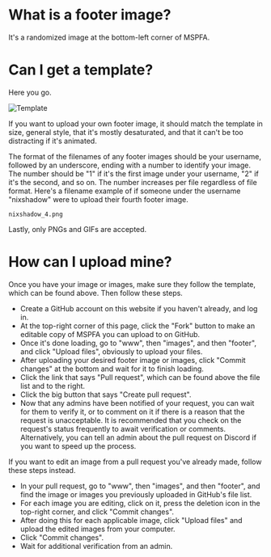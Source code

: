 # What is a footer image?

It's a randomized image at the bottom-left corner of MSPFA.

# Can I get a template?

Here you go.

![Template](https://mspfa.com/images/footer/template.png)

If you want to upload your own footer image, it should match the template in size, general style, that it's mostly desaturated, and that it can't be too distracting if it's animated.

The format of the filenames of any footer images should be your username, followed by an underscore, ending with a number to identify your image. The number should be "1" if it's the first image under your username, "2" if it's the second, and so on. The number increases per file regardless of file format. Here's a filename example of if someone under the username "nixshadow" were to upload their fourth footer image.

`nixshadow_4.png`

Lastly, only PNGs and GIFs are accepted.

# How can I upload mine?

Once you have your image or images, make sure they follow the template, which can be found above. Then follow these steps.

* Create a GitHub account on this website if you haven't already, and log in.
* At the top-right corner of this page, click the "Fork" button to make an editable copy of MSPFA you can upload to on GitHub.
* Once it's done loading, go to "www", then "images", and then "footer", and click "Upload files", obviously to upload your files.
* After uploading your desired footer image or images, click "Commit changes" at the bottom and wait for it to finish loading.
* Click the link that says "Pull request", which can be found above the file list and to the right.
* Click the big button that says "Create pull request".
* Now that any admins have been notified of your request, you can wait for them to verify it, or to comment on it if there is a reason that the request is unacceptable. It is recommended that you check on the request's status frequently to await verification or comments. Alternatively, you can tell an admin about the pull request on Discord if you want to speed up the process.

If you want to edit an image from a pull request you've already made, follow these steps instead.

* In your pull request, go to "www", then "images", and then "footer", and find the image or images you previously uploaded in GitHub's file list.
* For each image you are editing, click on it, press the deletion icon in the top-right corner, and click "Commit changes".
* After doing this for each applicable image, click "Upload files" and upload the edited images from your computer.
* Click "Commit changes".
* Wait for additional verification from an admin.
